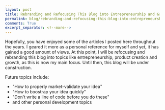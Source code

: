 ```yaml
---
layout: post
title: Rebranding and Refocusing This Blog into Entrepreneurship and Growth
permalink: blog/rebranding-and-refocusing-this-blog-into-entrepreneurship-and-growth/
comments: True
excerpt_separator: <!--more-->
---
```


Hopefully, you have enjoyed some of the articles I posted here throughout the years. I geared it more as a personal reference for myself and yet, it has gained a good amount of views. At this point, I will be refocusing and rebranding this blog into topics like entrepreneurship, product creation and growth, as this is now my main focus. Until then, this blog will be under construction. 

Future topics include: 
- "How to properly market-validate your idea"
- "How to boostrap your idea quickly"
- "Don't write a line of code before you do these"
- and other personal development topics

